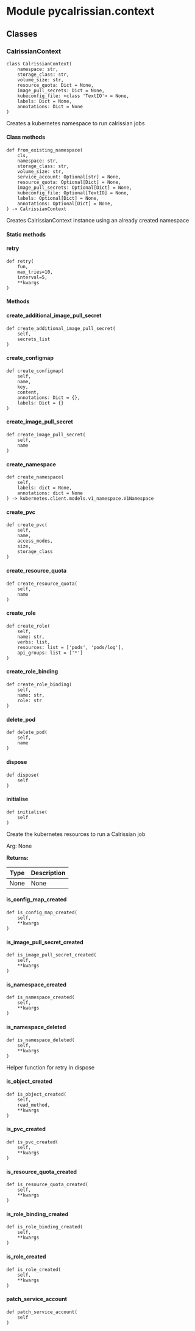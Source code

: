 # Module pycalrissian.context

## Classes

### CalrissianContext

```python3
class CalrissianContext(
    namespace: str,
    storage_class: str,
    volume_size: str,
    resource_quota: Dict = None,
    image_pull_secrets: Dict = None,
    kubeconfig_file: <class 'TextIO'> = None,
    labels: Dict = None,
    annotations: Dict = None
)
```

Creates a kubernetes namespace to run calrissian jobs
#### Class methods

```python3
def from_existing_namespace(
    cls,
    namespace: str,
    storage_class: str,
    volume_size: str,
    service_account: Optional[str] = None,
    resource_quota: Optional[Dict] = None,
    image_pull_secrets: Optional[Dict] = None,
    kubeconfig_file: Optional[TextIO] = None,
    labels: Optional[Dict] = None,
    annotations: Optional[Dict] = None,
) -> CalrissianContext
```

Creates CalrissianContext instance using an already created namespace
#### Static methods

    
#### retry

```python3
def retry(
    fun,
    max_tries=10,
    interval=5,
    **kwargs
)
```

#### Methods

    
#### create_additional_image_pull_secret

```python3
def create_additional_image_pull_secret(
    self,
    secrets_list
)
```

    
#### create_configmap

```python3
def create_configmap(
    self,
    name,
    key,
    content,
    annotations: Dict = {},
    labels: Dict = {}
)
```

    
#### create_image_pull_secret

```python3
def create_image_pull_secret(
    self,
    name
)
```

    
#### create_namespace

```python3
def create_namespace(
    self,
    labels: dict = None,
    annotations: dict = None
) -> kubernetes.client.models.v1_namespace.V1Namespace
```

    
#### create_pvc

```python3
def create_pvc(
    self,
    name,
    access_modes,
    size,
    storage_class
)
```

    
#### create_resource_quota

```python3
def create_resource_quota(
    self,
    name
)
```

    
#### create_role

```python3
def create_role(
    self,
    name: str,
    verbs: list,
    resources: list = ['pods', 'pods/log'],
    api_groups: list = ['*']
)
```

    
#### create_role_binding

```python3
def create_role_binding(
    self,
    name: str,
    role: str
)
```

    
#### delete_pod

```python3
def delete_pod(
    self,
    name
)
```

    
#### dispose

```python3
def dispose(
    self
)
```

    
#### initialise

```python3
def initialise(
    self
)
```

Create the kubernetes resources to run a Calrissian job

Arg:
    None

**Returns:**

| Type | Description |
|---|---|
| None | None |

    
#### is_config_map_created

```python3
def is_config_map_created(
    self,
    **kwargs
)
```

    
#### is_image_pull_secret_created

```python3
def is_image_pull_secret_created(
    self,
    **kwargs
)
```

    
#### is_namespace_created

```python3
def is_namespace_created(
    self,
    **kwargs
)
```

    
#### is_namespace_deleted

```python3
def is_namespace_deleted(
    self,
    **kwargs
)
```

Helper function for retry in dispose

    
#### is_object_created

```python3
def is_object_created(
    self,
    read_method,
    **kwargs
)
```

    
#### is_pvc_created

```python3
def is_pvc_created(
    self,
    **kwargs
)
```

    
#### is_resource_quota_created

```python3
def is_resource_quota_created(
    self,
    **kwargs
)
```

    
#### is_role_binding_created

```python3
def is_role_binding_created(
    self,
    **kwargs
)
```

    
#### is_role_created

```python3
def is_role_created(
    self,
    **kwargs
)
```

    
#### patch_service_account

```python3
def patch_service_account(
    self
)
```